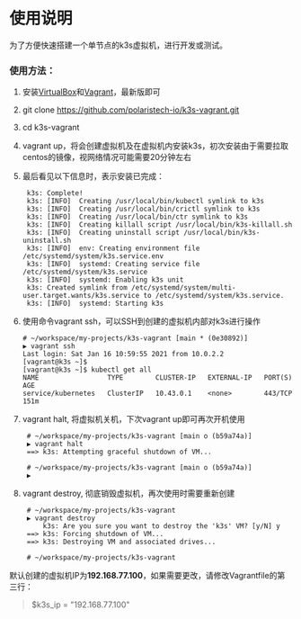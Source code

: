 # 使用说明

为了方便快速搭建一个单节点的k3s虚拟机，进行开发或测试。

### 使用方法：
1. 安装[VirtualBox](https://www.virtualbox.org/wiki/Downloads)和[Vagrant](https://www.vagrantup.com/downloads)，最新版即可
2. git clone https://github.com/polaristech-io/k3s-vagrant.git
3. cd k3s-vagrant
4. vagrant up，将会创建虚拟机及在虚拟机内安装k3s，初次安装由于需要拉取centos的镜像，视网络情况可能需要20分钟左右
5. 最后看见以下信息时，表示安装已完成：

        k3s: Complete!
        k3s: [INFO]  Creating /usr/local/bin/kubectl symlink to k3s
        k3s: [INFO]  Creating /usr/local/bin/crictl symlink to k3s
        k3s: [INFO]  Creating /usr/local/bin/ctr symlink to k3s
        k3s: [INFO]  Creating killall script /usr/local/bin/k3s-killall.sh
        k3s: [INFO]  Creating uninstall script /usr/local/bin/k3s-uninstall.sh
        k3s: [INFO]  env: Creating environment file /etc/systemd/system/k3s.service.env
        k3s: [INFO]  systemd: Creating service file /etc/systemd/system/k3s.service
        k3s: [INFO]  systemd: Enabling k3s unit
        k3s: Created symlink from /etc/systemd/system/multi-user.target.wants/k3s.service to /etc/systemd/system/k3s.service.
        k3s: [INFO]  systemd: Starting k3s


6. 使用命令vagrant ssh，可以SSH到创建的虚拟机内部对k3s进行操作

       # ~/workspace/my-projects/k3s-vagrant [main * (0e30892)] 
       ▶ vagrant ssh 
       Last login: Sat Jan 16 10:59:55 2021 from 10.0.2.2
       [vagrant@k3s ~]$
       [vagrant@k3s ~]$ kubectl get all
       NAME                 TYPE        CLUSTER-IP   EXTERNAL-IP   PORT(S)   AGE
       service/kubernetes   ClusterIP   10.43.0.1    <none>        443/TCP   151m

7. vagrant halt, 将虚拟机关机，下次vagrant up即可再次开机使用

        # ~/workspace/my-projects/k3s-vagrant [main o (b59a74a)] 
        ▶ vagrant halt
        ==> k3s: Attempting graceful shutdown of VM...

        # ~/workspace/my-projects/k3s-vagrant [main o (b59a74a)] 
        ▶ 
        
8. vagrant destroy, 彻底销毁虚拟机，再次使用时需要重新创建

        # ~/workspace/my-projects/k3s-vagrant 
        ▶ vagrant destroy
            k3s: Are you sure you want to destroy the 'k3s' VM? [y/N] y
        ==> k3s: Forcing shutdown of VM...
        ==> k3s: Destroying VM and associated drives...

        # ~/workspace/my-projects/k3s-vagrant 

默认创建的虚拟机IP为**192.168.77.100**，如果需要更改，请修改Vagrantfile的第三行：
> $k3s_ip = "192.168.77.100"
